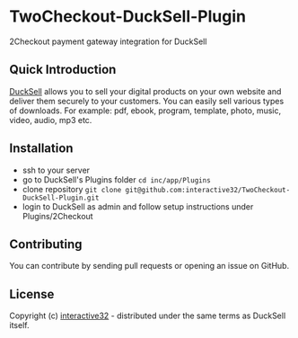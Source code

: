 # TwoCheckout-DuckSell-Plugin
2Checkout payment gateway integration for DuckSell

## Quick Introduction
[DuckSell](http://www.ducksell.com) allows you to sell your digital products on your own website and deliver them securely to your customers. You can easily sell various types of downloads. For example: pdf, ebook, program, template, photo, music, video, audio, mp3 etc.  

## Installation
- ssh to your server
- go to DuckSell's Plugins folder ```cd inc/app/Plugins```
- clone repository ```git clone git@github.com:interactive32/TwoCheckout-DuckSell-Plugin.git```
- login to DuckSell as admin and follow setup instructions under Plugins/2Checkout

## Contributing
You can contribute by sending pull requests or opening an issue on GitHub.

## License

Copyright (c) [interactive32](http://interactive32.com) - distributed under the same terms as DuckSell itself.
